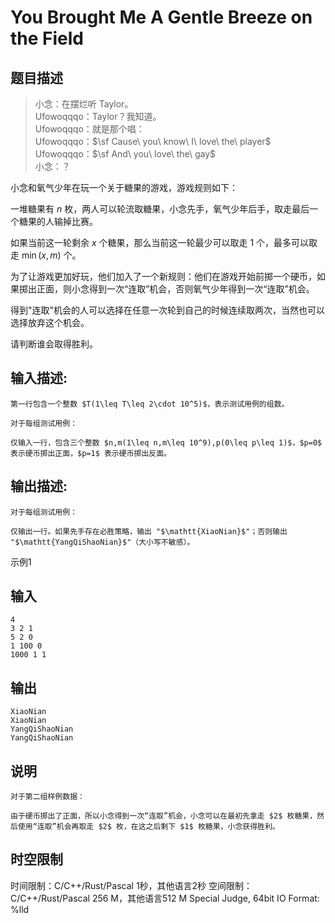 # You Brought Me A Gentle Breeze on the Field

## 题目描述

> 小念：在摆烂听 Taylor。  
>  Ufowoqqqo：Taylor？我知道。  
>  Ufowoqqqo：就是那个唱：  
>  Ufowoqqqo：$\sf Cause\ you\ know\ I\ love\ the\ player$  
>  Ufowoqqqo：$\sf And\ you\ love\ the\ gay$  
>  小念：？ 

小念和氧气少年在玩一个关于糖果的游戏，游戏规则如下：  
  
一堆糖果有 $n$ 枚，两人可以轮流取糖果，小念先手，氧气少年后手，取走最后一个糖果的人输掉比赛。  
  
如果当前这一轮剩余 $x$ 个糖果，那么当前这一轮最少可以取走 $1$ 个，最多可以取走 $\min(x,m)$ 个。  
  
为了让游戏更加好玩，他们加入了一个新规则：他们在游戏开始前掷一个硬币，如果掷出正面，则小念得到一次“连取”机会，否则氧气少年得到一次“连取”机会。  
  
得到"连取"机会的人可以选择在任意一次轮到自己的时候连续取两次，当然也可以选择放弃这个机会。  
  
请判断谁会取得胜利。 

## 输入描述:
    
    
    第一行包含一个整数 $T(1\leq T\leq 2\cdot 10^5)$，表示测试用例的组数。  
      
    对于每组测试用例：  
      
    仅输入一行，包含三个整数 $n,m(1\leq n,m\leq 10^9),p(0\leq p\leq 1)$，$p=0$ 表示硬币掷出正面，$p=1$ 表示硬币掷出反面。

## 输出描述:
    
    
    对于每组测试用例：  
      
    仅输出一行。如果先手存在必胜策略，输出 "$\mathtt{XiaoNian}$"；否则输出 "$\mathtt{YangQiShaoNian}$"（大小写不敏感）。

示例1 

## 输入
    
    
    4
    3 2 1
    5 2 0
    1 100 0
    1000 1 1

## 输出
    
    
    XiaoNian
    XiaoNian
    YangQiShaoNian
    YangQiShaoNian

## 说明
    
    
    对于第二组样例数据：  
      
    由于硬币掷出了正面，所以小念得到一次“连取”机会，小念可以在最初先拿走 $2$ 枚糖果，然后使用“连取”机会再取走 $2$ 枚，在这之后剩下 $1$ 枚糖果，小念获得胜利。  
    


## 时空限制

时间限制：C/C++/Rust/Pascal 1秒，其他语言2秒
空间限制：C/C++/Rust/Pascal 256 M，其他语言512 M
Special Judge, 64bit IO Format: %lld